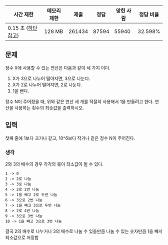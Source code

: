 |시간 제한|메모리 제한|제출|정답|맞힌 사람|정답 비율|
|---|---|---|---|---|---|
|0.15 초 ([하단 참고](https://www.acmicpc.net/problem/1463#))|128 MB|261434|87594|55940|32.598%|

## 문제

정수 X에 사용할 수 있는 연산은 다음과 같이 세 가지 이다.

1. X가 3으로 나누어 떨어지면, 3으로 나눈다.
2. X가 2로 나누어 떨어지면, 2로 나눈다.
3. 1을 뺀다.

정수 N이 주어졌을 때, 위와 같은 연산 세 개를 적절히 사용해서 1을 만들려고 한다. 연산을 사용하는 횟수의 최솟값을 출력하시오.

## 입력
첫째 줄에 1보다 크거나 같고, 10^6보다 작거나 같은 정수 N이 주어진다.

### 생각 
2와 3의 배수의 경우 각각의 몫이 최소값이 될 수 있다.
```
1 -> 0
2 -> 2로 나눔
3 -> 3로 나눔
4 -> 2로 2번 나눔
5 -> 1을 빼고 2로 두번 나눔
6 -> 3으로 2번 나눔
7 -> 1을 빼고 3으로 두번 나눔
8 -> 2로 4번 나눔
9 -> 3으로 3번 나눔
10 -> 1을 빼고 3으로 3번 나눔
```

결국 2의 배수로 나누거나 3의 배수로 나눌 수 있을만큼 나눌 수 있는 숫자만큼 1을 빼서 최소값으로 저장함
